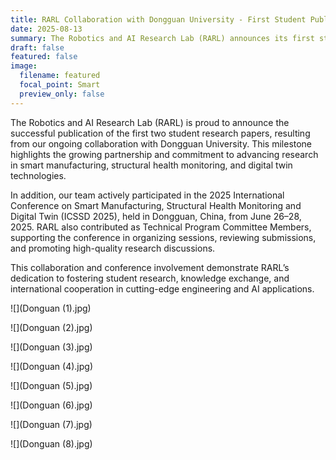 ```yaml
---
title: RARL Collaboration with Dongguan University - First Student Publications & ICSSD 2025 Participation
date: 2025-08-13
summary: The Robotics and AI Research Lab (RARL) announces its first student research publications and active participation in ICSSD 2025, strengthening collaboration with Dongguan University in smart manufacturing, structural health monitoring, and digital twin technologies.
draft: false
featured: false
image:
  filename: featured
  focal_point: Smart
  preview_only: false
---
```

The Robotics and AI Research Lab (RARL) is proud to announce the successful publication of the first two student research papers, resulting from our ongoing collaboration with Dongguan University. This milestone highlights the growing partnership and commitment to advancing research in smart manufacturing, structural health monitoring, and digital twin technologies.

In addition, our team actively participated in the 2025 International Conference on Smart Manufacturing, Structural Health Monitoring and Digital Twin (ICSSD 2025), held in Dongguan, China, from June 26–28, 2025. RARL also contributed as Technical Program Committee Members, supporting the conference in organizing sessions, reviewing submissions, and promoting high-quality research discussions.

This collaboration and conference involvement demonstrate RARL’s dedication to fostering student research, knowledge exchange, and international cooperation in cutting-edge engineering and AI applications.

![](Donguan (1).jpg)

![](Donguan (2).jpg)

![](Donguan (3).jpg)

![](Donguan (4).jpg)

![](Donguan (5).jpg)

![](Donguan (6).jpg)

![](Donguan (7).jpg)

![](Donguan (8).jpg)
